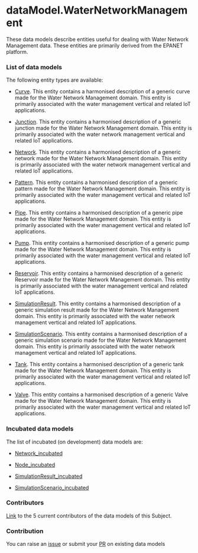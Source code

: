 # dataModel.WaterNetworkManagement
These data models describe entities useful for dealing with Water Network Management data. These entities are primarily derived from the EPANET platform.

### List of data models

The following entity types are available:
- [Curve](https://github.com/smart-data-models/dataModel.WaterNetworkManagement/blob/master/Curve/README.md). This entity contains a harmonised description of a generic curve made for the Water Network Management domain. This entity is primarily associated with the water management vertical and related IoT applications.

- [Junction](https://github.com/smart-data-models/dataModel.WaterNetworkManagement/blob/master/Junction/README.md). This entity contains a harmonised description of a generic junction made for the Water Network Management domain. This entity is primarily associated with the water network management vertical and related IoT applications.

- [Network](https://github.com/smart-data-models/dataModel.WaterNetworkManagement/blob/master/Network/README.md). This entity contains a harmonised description of a generic network made for the Water Network Management domain. This entity is primarily associated with the water network management vertical and related IoT applications.

- [Pattern](https://github.com/smart-data-models/dataModel.WaterNetworkManagement/blob/master/Pattern/README.md). This entity contains a harmonised description of a generic pattern made for the Water Network Management domain. This entity is primarily associated with the water management vertical and related IoT applications.

- [Pipe](https://github.com/smart-data-models/dataModel.WaterNetworkManagement/blob/master/Pipe/README.md). This entity contains a harmonised description of a generic pipe made for the Water Network Management domain. This entity is primarily associated with the water management vertical and related IoT applications.

- [Pump](https://github.com/smart-data-models/dataModel.WaterNetworkManagement/blob/master/Pump/README.md). This entity contains a harmonised description of a generic pump made for the Water Network Management domain. This entity is primarily associated with the water management vertical and related IoT applications.

- [Reservoir](https://github.com/smart-data-models/dataModel.WaterNetworkManagement/blob/master/Reservoir/README.md). This entity contains a harmonised description of a generic Reservoir made for the Water Network Management domain. This entity is primarily associated with the water management vertical and related IoT applications.

- [SimulationResult](https://github.com/smart-data-models/dataModel.WaterNetworkManagement/blob/master/SimulationResult/README.md). This entity contains a harmonised description of a generic simulation result made for the Water Network Management domain. This entity is primarily associated with the water network management vertical and related IoT applications.

- [SimulationScenario](https://github.com/smart-data-models/dataModel.WaterNetworkManagement/blob/master/SimulationScenario/README.md). This entity contains a harmonised description of a generic simulation scenario made for the Water Network Management domain. This entity is primarily associated with the water network management vertical and related IoT applications.

- [Tank](https://github.com/smart-data-models/dataModel.WaterNetworkManagement/blob/master/Tank/README.md). This entity contains a harmonised description of a generic tank made for the Water Network Management domain. This entity is primarily associated with the water management vertical and related IoT applications.

- [Valve](https://github.com/smart-data-models/dataModel.WaterNetworkManagement/blob/master/Valve/README.md). This entity contains a harmonised description of a generic Valve made for the Water Network Management domain. This entity is primarily associated with the water management vertical and related IoT applications.



### Incubated data models
The list of incubated (on development) data models are:

  - [Network_incubated](https://github.com/smart-data-models/dataModel.WaterNetworkManagement/tree/master/Network_incubated)

  - [Node_incubated](https://github.com/smart-data-models/dataModel.WaterNetworkManagement/tree/master/Node_incubated)

  - [SimulationResult_incubated](https://github.com/smart-data-models/dataModel.WaterNetworkManagement/tree/master/SimulationResult_incubated)

  - [SimulationScenario_incubated](https://github.com/smart-data-models/dataModel.WaterNetworkManagement/tree/master/SimulationScenario_incubated)


### Contributors
[Link](https://github.com/smart-data-models/dataModel.WaterNetworkManagement/blob/master/CONTRIBUTORS.yaml) to the 5 current contributors of the data models of this Subject.


### Contribution
You can raise an [issue](https://github.com/smart-data-models/dataModel.WaterNetworkManagement/issues) or submit your [PR](https://github.com/smart-data-models/dataModel.WaterNetworkManagement/pulls) on existing data models


